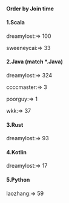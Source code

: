 #### Order by Join time
#### 1.Scala
dreamylost:=> 100

sweeneycai:=> 33

#### 2.Java (match *.Java)
dreamylost:=> 324

ccccmaster:=> 3

poorguy:=> 1

wkk:=> 37

#### 3.Rust
dreamylost:=> 93

#### 4.Kotlin
dreamylost:=> 17

#### 5.Python
laozhang:=> 59

